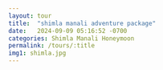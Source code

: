 ```yaml
---
layout: tour
title:  "shimla manali adventure package"
date:   2024-09-09 05:16:52 -0700
categories: Shimla Manali Honeymoon
permalink: /tours/:title
img1: shimla.jpg
---
```

